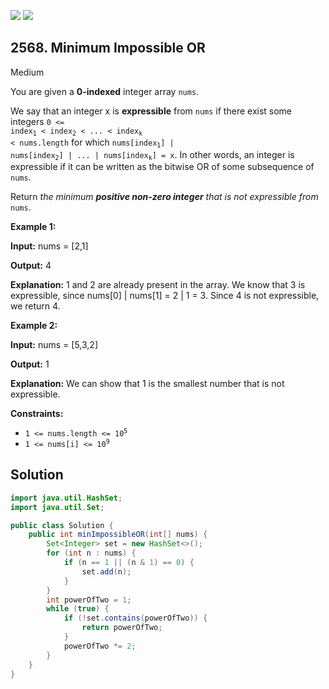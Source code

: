 [![](https://img.shields.io/github/stars/javadev/LeetCode-in-Java?label=Stars&style=flat-square)](https://github.com/javadev/LeetCode-in-Java)
[![](https://img.shields.io/github/forks/javadev/LeetCode-in-Java?label=Fork%20me%20on%20GitHub%20&style=flat-square)](https://github.com/javadev/LeetCode-in-Java/fork)

## 2568\. Minimum Impossible OR

Medium

You are given a **0-indexed** integer array `nums`.

We say that an integer x is **expressible** from `nums` if there exist some integers <code>0 <= index<sub>1</sub> < index<sub>2</sub> < ... < index<sub>k</sub> < nums.length</code> for which <code>nums[index<sub>1</sub>] | nums[index<sub>2</sub>] | ... | nums[index<sub>k</sub>] = x</code>. In other words, an integer is expressible if it can be written as the bitwise OR of some subsequence of `nums`.

Return _the minimum **positive non-zero integer** that is not_ _expressible from_ `nums`.

**Example 1:**

**Input:** nums = [2,1]

**Output:** 4

**Explanation:** 1 and 2 are already present in the array. We know that 3 is expressible, since nums[0] \| nums[1] = 2 \| 1 = 3. Since 4 is not expressible, we return 4.

**Example 2:**

**Input:** nums = [5,3,2]

**Output:** 1

**Explanation:** We can show that 1 is the smallest number that is not expressible.

**Constraints:**

*   <code>1 <= nums.length <= 10<sup>5</sup></code>
*   <code>1 <= nums[i] <= 10<sup>9</sup></code>

## Solution

```java
import java.util.HashSet;
import java.util.Set;

public class Solution {
    public int minImpossibleOR(int[] nums) {
        Set<Integer> set = new HashSet<>();
        for (int n : nums) {
            if (n == 1 || (n & 1) == 0) {
                set.add(n);
            }
        }
        int powerOfTwo = 1;
        while (true) {
            if (!set.contains(powerOfTwo)) {
                return powerOfTwo;
            }
            powerOfTwo *= 2;
        }
    }
}
```
